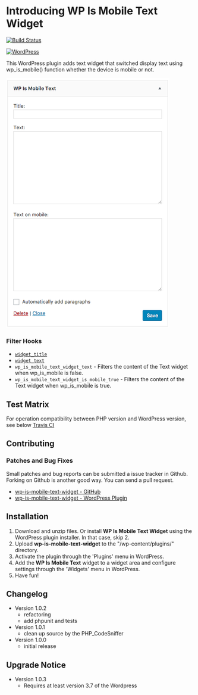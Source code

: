 # Introducing WP Is Mobile Text Widget

[![Build Status](https://travis-ci.org/thingsym/wp-is-mobile-text-widget.svg?branch=master)](https://travis-ci.org/thingsym/wp-is-mobile-text-widget)

[![WordPress](https://img.shields.io/wordpress/v/wp-is-mobile-text-widget.svg)](https://wordpress.org/plugins/wp-is-mobile-text-widget/)

This WordPress plugin adds text widget that switched display text using wp_is_mobile() function whether the device is mobile or not.

<img src="screenshot-1.png">

### Filter Hooks

* [`widget_title`](https://developer.wordpress.org/reference/hooks/widget_title/)
* [`widget_text`](https://developer.wordpress.org/reference/hooks/widget_text/)
* `wp_is_mobile_text_widget_text` - Filters the content of the Text widget when wp_is_mobile is false.
* `wp_is_mobile_text_widget_is_mobile_true` - Filters the content of the Text widget when wp_is_mobile is true.

## Test Matrix

For operation compatibility between PHP version and WordPress version, see below
[Travis CI](https://travis-ci.org/thingsym/wp-is-mobile-text-widget)

## Contributing

### Patches and Bug Fixes

Small patches and bug reports can be submitted a issue tracker in Github. Forking on Github is another good way. You can send a pull request.

* [wp-is-mobile-text-widget - GitHub](https://github.com/thingsym/wp-is-mobile-text-widget)
* [wp-is-mobile-text-widget - WordPress Plugin](https://wordpress.org/plugins/wp-is-mobile-text-widget/)

## Installation

1. Download and unzip files. Or install **WP Is Mobile Text Widget** using the WordPress plugin installer. In that case, skip 2.
2. Upload **wp-is-mobile-text-widget** to the "/wp-content/plugins/" directory.
3. Activate the plugin through the 'Plugins' menu in WordPress.
4. Add the **WP Is Mobile Text** widget to a widget area and configure settings through the 'Widgets' menu in WordPress.
5. Have fun!

## Changelog

* Version 1.0.2
	* refactoring
	* add phpunit and tests
* Version 1.0.1
	* clean up source by the PHP_CodeSniffer
* Version 1.0.0
	* initial release

## Upgrade Notice

* Version 1.0.3
	* Requires at least version 3.7 of the Wordpress
